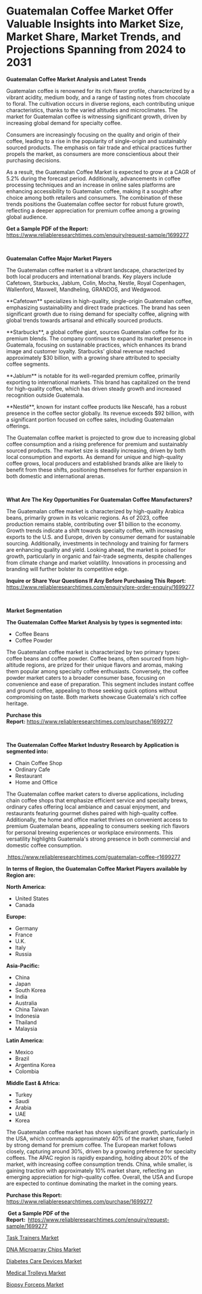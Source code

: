 <p><h1>Guatemalan Coffee Market Offer Valuable Insights into Market Size, Market Share, Market Trends, and Projections Spanning from 2024 to 2031</h1></p><p><strong>Guatemalan Coffee Market Analysis and Latest Trends</strong></p>
<p><p>Guatemalan coffee is renowned for its rich flavor profile, characterized by a vibrant acidity, medium body, and a range of tasting notes from chocolate to floral. The cultivation occurs in diverse regions, each contributing unique characteristics, thanks to the varied altitudes and microclimates. The market for Guatemalan coffee is witnessing significant growth, driven by increasing global demand for specialty coffee. </p><p>Consumers are increasingly focusing on the quality and origin of their coffee, leading to a rise in the popularity of single-origin and sustainably sourced products. The emphasis on fair trade and ethical practices further propels the market, as consumers are more conscientious about their purchasing decisions. </p><p>As a result, the Guatemalan Coffee Market is expected to grow at a CAGR of 5.2% during the forecast period. Additionally, advancements in coffee processing techniques and an increase in online sales platforms are enhancing accessibility to Guatemalan coffee, making it a sought-after choice among both retailers and consumers. The combination of these trends positions the Guatemalan coffee sector for robust future growth, reflecting a deeper appreciation for premium coffee among a growing global audience.</p></p>
<p><strong>Get a Sample PDF of the Report:&nbsp;</strong> <a href="https://www.reliableresearchtimes.com/enquiry/request-sample/1699277?utm_campaign=1606&utm_medium=2&utm_source=Github&utm_content=ia&utm_term=20102024&utm_id=guatemalan-coffee">https://www.reliableresearchtimes.com/enquiry/request-sample/1699277</a></p>
<p>&nbsp;</p>
<p><strong>Guatemalan Coffee Major Market Players</strong></p>
<p><p>The Guatemalan coffee market is a vibrant landscape, characterized by both local producers and international brands. Key players include Cafetown, Starbucks, Jablum, Colin, Mocha, Nestle, Royal Copenhagen, Wallenford, Maxwell, Mandheling, GRANDOS, and Wedgwood. </p><p>**Cafetown** specializes in high-quality, single-origin Guatemalan coffee, emphasizing sustainability and direct trade practices. The brand has seen significant growth due to rising demand for specialty coffee, aligning with global trends towards artisanal and ethically sourced products.</p><p>**Starbucks**, a global coffee giant, sources Guatemalan coffee for its premium blends. The company continues to expand its market presence in Guatemala, focusing on sustainable practices, which enhances its brand image and customer loyalty. Starbucks' global revenue reached approximately $30 billion, with a growing share attributed to specialty coffee segments.</p><p>**Jablum** is notable for its well-regarded premium coffee, primarily exporting to international markets. This brand has capitalized on the trend for high-quality coffee, which has driven steady growth and increased recognition outside Guatemala.</p><p>**Nestlé**, known for instant coffee products like Nescafé, has a robust presence in the coffee sector globally. Its revenue exceeds $92 billion, with a significant portion focused on coffee sales, including Guatemalan offerings.</p><p>The Guatemalan coffee market is projected to grow due to increasing global coffee consumption and a rising preference for premium and sustainably sourced products. The market size is steadily increasing, driven by both local consumption and exports. As demand for unique and high-quality coffee grows, local producers and established brands alike are likely to benefit from these shifts, positioning themselves for further expansion in both domestic and international arenas.</p></p>
<p>&nbsp;</p>
<p><strong>What Are The Key Opportunities For Guatemalan Coffee Manufacturers?</strong></p>
<p><p>The Guatemalan coffee market is characterized by high-quality Arabica beans, primarily grown in its volcanic regions. As of 2023, coffee production remains stable, contributing over $1 billion to the economy. Growth trends indicate a shift towards specialty coffee, with increasing exports to the U.S. and Europe, driven by consumer demand for sustainable sourcing. Additionally, investments in technology and training for farmers are enhancing quality and yield. Looking ahead, the market is poised for growth, particularly in organic and fair-trade segments, despite challenges from climate change and market volatility. Innovations in processing and branding will further bolster its competitive edge.</p></p>
<p><strong>Inquire or Share Your Questions If Any Before Purchasing This Report:</strong> <a href="https://www.reliableresearchtimes.com/enquiry/pre-order-enquiry/1699277?utm_campaign=1606&utm_medium=2&utm_source=Github&utm_content=ia&utm_term=20102024&utm_id=guatemalan-coffee">https://www.reliableresearchtimes.com/enquiry/pre-order-enquiry/1699277</a></p>
<p>&nbsp;</p>
<p><strong>Market Segmentation</strong></p>
<p><strong>The Guatemalan Coffee Market Analysis by types is segmented into:</strong></p>
<p><ul><li>Coffee Beans</li><li>Coffee Powder</li></ul></p>
<p><p>The Guatemalan coffee market is characterized by two primary types: coffee beans and coffee powder. Coffee beans, often sourced from high-altitude regions, are prized for their unique flavors and aromas, making them popular among specialty coffee enthusiasts. Conversely, the coffee powder market caters to a broader consumer base, focusing on convenience and ease of preparation. This segment includes instant coffee and ground coffee, appealing to those seeking quick options without compromising on taste. Both markets showcase Guatemala's rich coffee heritage.</p></p>
<p><strong>Purchase this Report:&nbsp;</strong><a href="https://www.reliableresearchtimes.com/purchase/1699277?utm_campaign=1606&utm_medium=2&utm_source=Github&utm_content=ia&utm_term=20102024&utm_id=guatemalan-coffee">https://www.reliableresearchtimes.com/purchase/1699277</a></p>
<p>&nbsp;</p>
<p><strong>The Guatemalan Coffee Market Industry Research by Application is segmented into:</strong></p>
<p><ul><li>Chain Coffee Shop</li><li>Ordinary Cafe</li><li>Restaurant</li><li>Home and Office</li></ul></p>
<p><p>The Guatemalan coffee market caters to diverse applications, including chain coffee shops that emphasize efficient service and specialty brews, ordinary cafes offering local ambiance and casual enjoyment, and restaurants featuring gourmet dishes paired with high-quality coffee. Additionally, the home and office market thrives on convenient access to premium Guatemalan beans, appealing to consumers seeking rich flavors for personal brewing experiences or workplace environments. This versatility highlights Guatemala's strong presence in both commercial and domestic coffee consumption.</p></p>
<p><a href="https://www.reliableresearchtimes.com/guatemalan-coffee-r1699277?utm_campaign=1606&utm_medium=2&utm_source=Github&utm_content=ia&utm_term=20102024&utm_id=guatemalan-coffee">&nbsp;https://www.reliableresearchtimes.com/guatemalan-coffee-r1699277</a></p>
<p><strong>In terms of Region, the Guatemalan Coffee Market Players available by Region are:</strong></p>
<p>
    <p> <strong> North America: </strong>
        <ul>
            <li>United States</li>
            <li>Canada</li>
        </ul>
        </p> 
    <p> <strong> Europe: </strong>
        <ul>
            <li>Germany</li>
            <li>France</li>
            <li>U.K.</li>
            <li>Italy</li>
            <li>Russia</li>
        </ul>
        </p> 
    <p> <strong> Asia-Pacific: </strong>
        <ul>
            <li>China</li>
            <li>Japan</li>
            <li>South Korea</li>
            <li>India</li>
            <li>Australia</li>
            <li>China Taiwan</li>
            <li>Indonesia</li>
            <li>Thailand</li>
            <li>Malaysia</li>
        </ul>
        </p> 
    <p> <strong> Latin America: </strong>
        <ul>
            <li>Mexico</li>
            <li>Brazil</li>
            <li>Argentina Korea</li>
            <li>Colombia</li>
        </ul>
        </p> 
    <p> <strong> Middle East & Africa: </strong>
        <ul>
            <li>Turkey</li>
            <li>Saudi</li>
            <li>Arabia</li>
            <li>UAE</li>
            <li>Korea</li>
        </ul>
    </p>
    </p>
<p><p>The Guatemalan coffee market has shown significant growth, particularly in the USA, which commands approximately 40% of the market share, fueled by strong demand for premium coffee. The European market follows closely, capturing around 30%, driven by a growing preference for specialty coffees. The APAC region is rapidly expanding, holding about 20% of the market, with increasing coffee consumption trends. China, while smaller, is gaining traction with approximately 10% market share, reflecting an emerging appreciation for high-quality coffee. Overall, the USA and Europe are expected to continue dominating the market in the coming years.</p></p>
<p><strong>Purchase this Report: </strong><a href="https://www.reliableresearchtimes.com/purchase/1699277?utm_campaign=1606&utm_medium=2&utm_source=Github&utm_content=ia&utm_term=20102024&utm_id=guatemalan-coffee">https://www.reliableresearchtimes.com/purchase/1699277</a></p>
<p>&nbsp;<strong>Get a Sample PDF of the Report:&nbsp;&nbsp;</strong><a href="https://www.reliableresearchtimes.com/enquiry/request-sample/1699277?utm_campaign=1606&utm_medium=2&utm_source=Github&utm_content=ia&utm_term=20102024&utm_id=guatemalan-coffee">https://www.reliableresearchtimes.com/enquiry/request-sample/1699277</a></p>
<p><strong></strong></p>
<p><p><a href="https://github.com/MoonZANDRA/Market-Research-Report-List-1/blob/main/task-trainers-market.md?utm_campaign=1606&utm_medium=2&utm_source=Github&utm_content=ia&utm_term=20102024&utm_id=guatemalan-coffee">Task Trainers Market</a></p><p><a href="https://www.linkedin.com/pulse/insights-dna-microarray-chips-market-size-which-expanding-aef7e?utm_campaign=1606&utm_medium=2&utm_source=Github&utm_content=ia&utm_term=20102024&utm_id=guatemalan-coffee">DNA Microarray Chips Market</a></p><p><a href="https://www.linkedin.com/pulse/diabetes-care-devices-market-evolution-regional-adaptations-xul9e?utm_campaign=1606&utm_medium=2&utm_source=Github&utm_content=ia&utm_term=20102024&utm_id=guatemalan-coffee">Diabetes Care Devices Market</a></p><p><a href="https://www.linkedin.com/pulse/global-medical-trolleys-136-cagr-forecast-2024-2031-3ijje?utm_campaign=1606&utm_medium=2&utm_source=Github&utm_content=ia&utm_term=20102024&utm_id=guatemalan-coffee">Medical Trolleys Market</a></p><p><a href="https://www.linkedin.com/pulse/biopsy-forceps-industry-sector-new-technologies-market-impact-mydwe?utm_campaign=1606&utm_medium=2&utm_source=Github&utm_content=ia&utm_term=20102024&utm_id=guatemalan-coffee">Biopsy Forceps Market</a></p></p>